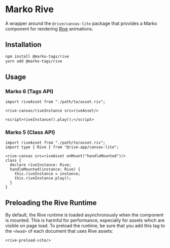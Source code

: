 # Marko Rive

A wrapper around the `@rive/canvas-lite` package that provides a Marko component for rendering [Rive](https://rive.app/) animations.

## Installation

```bash
npm install @marko-tags/rive
yarn add @marko-tags/rive
```

## Usage

### Marko 6 (Tags API)

```marko
import riveAsset from "./path/to/asset.riv";

<rive-canvas/riveInstance src=riveAsset/>

<script>riveInstance().play();</script>
```

### Marko 5 (Class API)

```marko
import riveAsset from "./path/to/asset.riv";
import type { Rive } from "@rive-app/canvas-lite";

<rive-canvas src=riveAsset onMount("handleMounted")/>
class {
  declare riveInstance: Rive;
  handleMounted(instance: Rive) {
    this.riveInstance = instance;
    this.riveInstance.play();
  }
}
```

## Preloading the Rive Runtime

By default, the Rive runtime is loaded asynchronously when the component is mounted. This is harmful for performance, especially for assets which are visible on page load. To preload the runtime, be sure that you add this tag to the `<head>` of each document that uses Rive assets:

```marko
<rive-preload-vite/>
```
